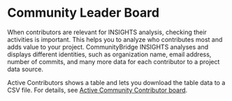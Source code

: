 # Community Leader Board

When contributors are relevant for INSIGHTS analysis, checking their activities is important. This helps you to analyze who contributes most and adds value to your project. CommunityBridge INSIGHTS analyses and displays different identities, such as organization name, email address, number of commits, and many more data for each contributor to a project data source. 

Active Contributors shows a table and lets you download the table data to a CSV file. For details, see [Active Community Contributor board](active-community-contributor-board.md).

